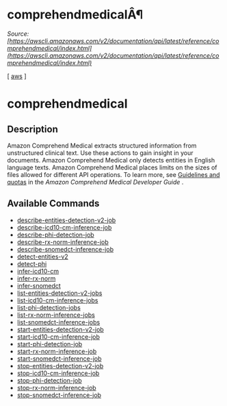 # comprehendmedicalÂ¶

*Source: [https://awscli.amazonaws.com/v2/documentation/api/latest/reference/comprehendmedical/index.html](https://awscli.amazonaws.com/v2/documentation/api/latest/reference/comprehendmedical/index.html)*

[ [aws](https://awscli.amazonaws.com/v2/documentation/api/latest/reference/index.html#cli-aws) ]

# comprehendmedical

## Description

Amazon Comprehend Medical extracts structured information from unstructured clinical text. Use these actions to gain insight in your documents. Amazon Comprehend Medical only detects entities in English language texts. Amazon Comprehend Medical places limits on the sizes of files allowed for different API operations. To learn more, see [Guidelines and quotas](https://docs.aws.amazon.com/comprehend-medical/latest/dev/comprehendmedical-quotas.html) in the *Amazon Comprehend Medical Developer Guide* .

## Available Commands

- [describe-entities-detection-v2-job](https://awscli.amazonaws.com/v2/documentation/api/latest/reference/comprehendmedical/describe-entities-detection-v2-job.html)
- [describe-icd10-cm-inference-job](https://awscli.amazonaws.com/v2/documentation/api/latest/reference/comprehendmedical/describe-icd10-cm-inference-job.html)
- [describe-phi-detection-job](https://awscli.amazonaws.com/v2/documentation/api/latest/reference/comprehendmedical/describe-phi-detection-job.html)
- [describe-rx-norm-inference-job](https://awscli.amazonaws.com/v2/documentation/api/latest/reference/comprehendmedical/describe-rx-norm-inference-job.html)
- [describe-snomedct-inference-job](https://awscli.amazonaws.com/v2/documentation/api/latest/reference/comprehendmedical/describe-snomedct-inference-job.html)
- [detect-entities-v2](https://awscli.amazonaws.com/v2/documentation/api/latest/reference/comprehendmedical/detect-entities-v2.html)
- [detect-phi](https://awscli.amazonaws.com/v2/documentation/api/latest/reference/comprehendmedical/detect-phi.html)
- [infer-icd10-cm](https://awscli.amazonaws.com/v2/documentation/api/latest/reference/comprehendmedical/infer-icd10-cm.html)
- [infer-rx-norm](https://awscli.amazonaws.com/v2/documentation/api/latest/reference/comprehendmedical/infer-rx-norm.html)
- [infer-snomedct](https://awscli.amazonaws.com/v2/documentation/api/latest/reference/comprehendmedical/infer-snomedct.html)
- [list-entities-detection-v2-jobs](https://awscli.amazonaws.com/v2/documentation/api/latest/reference/comprehendmedical/list-entities-detection-v2-jobs.html)
- [list-icd10-cm-inference-jobs](https://awscli.amazonaws.com/v2/documentation/api/latest/reference/comprehendmedical/list-icd10-cm-inference-jobs.html)
- [list-phi-detection-jobs](https://awscli.amazonaws.com/v2/documentation/api/latest/reference/comprehendmedical/list-phi-detection-jobs.html)
- [list-rx-norm-inference-jobs](https://awscli.amazonaws.com/v2/documentation/api/latest/reference/comprehendmedical/list-rx-norm-inference-jobs.html)
- [list-snomedct-inference-jobs](https://awscli.amazonaws.com/v2/documentation/api/latest/reference/comprehendmedical/list-snomedct-inference-jobs.html)
- [start-entities-detection-v2-job](https://awscli.amazonaws.com/v2/documentation/api/latest/reference/comprehendmedical/start-entities-detection-v2-job.html)
- [start-icd10-cm-inference-job](https://awscli.amazonaws.com/v2/documentation/api/latest/reference/comprehendmedical/start-icd10-cm-inference-job.html)
- [start-phi-detection-job](https://awscli.amazonaws.com/v2/documentation/api/latest/reference/comprehendmedical/start-phi-detection-job.html)
- [start-rx-norm-inference-job](https://awscli.amazonaws.com/v2/documentation/api/latest/reference/comprehendmedical/start-rx-norm-inference-job.html)
- [start-snomedct-inference-job](https://awscli.amazonaws.com/v2/documentation/api/latest/reference/comprehendmedical/start-snomedct-inference-job.html)
- [stop-entities-detection-v2-job](https://awscli.amazonaws.com/v2/documentation/api/latest/reference/comprehendmedical/stop-entities-detection-v2-job.html)
- [stop-icd10-cm-inference-job](https://awscli.amazonaws.com/v2/documentation/api/latest/reference/comprehendmedical/stop-icd10-cm-inference-job.html)
- [stop-phi-detection-job](https://awscli.amazonaws.com/v2/documentation/api/latest/reference/comprehendmedical/stop-phi-detection-job.html)
- [stop-rx-norm-inference-job](https://awscli.amazonaws.com/v2/documentation/api/latest/reference/comprehendmedical/stop-rx-norm-inference-job.html)
- [stop-snomedct-inference-job](https://awscli.amazonaws.com/v2/documentation/api/latest/reference/comprehendmedical/stop-snomedct-inference-job.html)